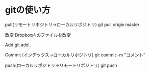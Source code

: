 # gitの使い方
pull(リモートリポジトリ→ローカルリポジトリ)
git pull origin master

改変
Dropbox内のファイルを改変

Add
git add .

Commit (インデックス→ローカルリポジトリ)
git commit -m "コメント”

push(ローカルリポジトリ→リモートリポジトリ)
 git push  
